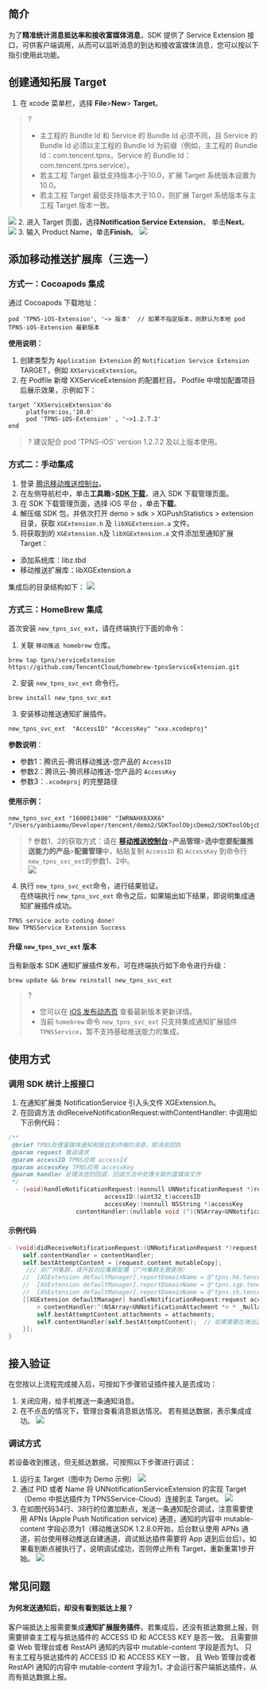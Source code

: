 ## 简介
为了**精准统计消息抵达率和接收富媒体消息**，SDK 提供了 Service Extension 接口，可供客户端调用，从而可以监听消息的到达和接收富媒体消息，您可以按以下指引使用此功能。

## 创建通知拓展 Target
1. 在 xcode 菜单栏，选择 **File**>**New**> **Target**。
>?
> - 主工程的 Bundle Id 和 Service 的 Bundle Id 必须不同，且 Service 的 Bundle Id 必须以主工程的 Bundle Id 为前缀（例如，主工程的 Bundle Id：com.tencent.tpns，Service 的 Bundle Id：com.tencent.tpns.service）。
> - 若主工程 Target 最低支持版本小于10.0，扩展 Target 系统版本设置为10.0。
> - 若主工程 Target 最低支持版本大于10.0，则扩展 Target 系统版本与主工程 Target 版本一致。
> 
![](https://main.qcloudimg.com/raw/d742074e3e3814cd449d2b0871a66b4c.png)
2. 进入 Target 页面，选择**Notification Service Extension**， 单击**Next**。  
![](https://main.qcloudimg.com/raw/329e2575a43a5bb168bb958df16b6110.jpg)
3. 输入 Product Name，单击**Finish**。
![](https://main.qcloudimg.com/raw/3cb4636238cf51b60afb9f5d05874077.png)

## 添加移动推送扩展库（三选一）
### 方式一：Cocoapods 集成
通过 Cocoapods 下载地址：
``` 
pod 'TPNS-iOS-Extension', '~> 版本'  // 如果不指定版本，则默认为本地 pod TPNS-iOS-Extension 最新版本
```
**使用说明：**
1. 创建类型为 `Application Extension` 的 `Notification Service Extension` TARGET，例如 `XXServiceExtension`。
2. 在 Podfile 新增 XXServiceExtension 的配置栏目。
Podfile 中增加配置项目后展示效果，示例如下：
```
target ‘XXServiceExtension'do
     platform:ios,'10.0'
     pod 'TPNS-iOS-Extension' , '~>1.2.7.2' 
end
```
>? 建议配合 pod 'TPNS-iOS' version 1.2.7.2 及以上版本使用。
>


### 方式二：手动集成

1. 登录 [腾讯移动推送控制台](https://console.cloud.tencent.com/tpns)。
2. 在左侧导航栏中，单击**工具箱**>**[SDK 下载](https://console.cloud.tencent.com/tpns/sdkdownload)**，进入 SDK 下载管理页面。
3. 在 SDK 下载管理页面，选择 iOS 平台 ，单击**下载**。
4. 解压缩 SDK 包，并依次打开 demo > sdk > XGPushStatistics > extension 目录，获取 `XGExtension.h` 及 `libXGExtension.a` 文件。
5. 将获取到的 `XGExtension.h`及 `libXGExtension.a` 文件添加至通知扩展 Target：
 - 添加系统库：libz.tbd
 - 移动推送扩展库：libXGExtension.a

集成后的目录结构如下：
![](https://main.qcloudimg.com/raw/d99cf618af6de1431a397fe6063b8bed.png)

### 方式三：HomeBrew 集成

首次安装 `new_tpns_svc_ext`，请在终端执行下面的命令：
1. 关联 `移动推送 homebrew` 仓库。  
```plaintext
brew tap tpns/serviceExtension https://github.com/TencentCloud/homebrew-tpnsServiceExtension.git
```
2. 安装 `new_tpns_svc_ext` 命令行。  
```plaintext
brew install new_tpns_svc_ext
```
3. 安装移动推送通知扩展插件。  
```plaintext
new_tpns_svc_ext  "AccessID" "AccessKey" "xxx.xcodeproj"
```

**参数说明**：  
- 参数1：腾讯云-腾讯移动推送-您产品的 `AccessID`  
- 参数2：腾讯云-腾讯移动推送-您产品的 `AccessKey`  
- 参数3：`.xcodeproj` 的完整路径  

#### 使用示例：
```
new_tpns_svc_ext "1600013400" "IWRNAHX6XXK6" "/Users/yanbiaomu/Developer/tencent/demo2/SDKToolObjcDemo2/SDKToolObjcDemo2.xcodeproj"
```
>? 参数1、2的获取方式：请在 **[移动推送控制台](https://console.cloud.tencent.com/tpns)**>**产品管理**>**选中您要配置推送能力的产品**>**配置管理**中，粘贴复制 `AccessID` 和 `AccessKey` 到命令行`new_tpns_svc_ext`的参数1、2中。  
>  ![](https://main.qcloudimg.com/raw/1402507768d60ac98f26ada741d4538e.png)
> 
4. 执行 `new_tpns_svc_ext`命令，进行结果验证。    
在终端执行 `new_tpns_svc_ext` 命令之后，如果输出如下结果，即说明集成通知扩展插件成功。  
```plaintext
TPNS service auto coding done!
New TPNSService Extension Success
```  

#### 升级 `new_tpns_svc_ext` 版本

当有新版本 SDK 通知扩展插件发布，可在终端执行如下命令进行升级：
``` plaintext
brew update && brew reinstall new_tpns_svc_ext
```
>?
> - 您可以在 [iOS 发布动态页](https://cloud.tencent.com/document/product/548/44521) 查看最新版本更新详情。
> - 当前 `homebrew` 命令 `new_tpns_svc_ext` 只支持集成通知扩展插件 `TPNSService`，暂不支持基础推送能力的集成。
>

## 使用方式
### 调用 SDK 统计上报接口

1. 在通知扩展类 NotificationService 引入头文件 XGExtension.h。
2. 在回调方法 didReceiveNotificationRequest:withContentHandler: 中调用如下示例代码：
```objective-c
/**
 @brief TPNS处理富媒体通知和抵达到终端的消息，即消息回执
 @param request 推送请求
 @param accessID TPNS应用 accessId
 @param accessKey TPNS应用 accessKey
 @param handler 处理消息的回调，回调方法中处理关联的富媒体文件
 */
  - (void)handleNotificationRequest:(nonnull UNNotificationRequest *)request
                           accessID:(uint32_t)accessID
                           accessKey:(nonnull NSString *)accessKey
                   contentHandler:(nullable void (^)(NSArray<UNNotificationAttachment *> *_Nullable attachments, NSError *_Nullable error))handler；
```

#### 示例代码

```Objective-C
- (void)didReceiveNotificationRequest:(UNNotificationRequest *)request withContentHandler:(void (^)(UNNotificationContent *_Nonnull))contentHandler {
    self.contentHandler = contentHandler;
    self.bestAttemptContent = [request.content mutableCopy];
	 /// 非广州集群，请开启对应集群配置（广州集群无需使用）
    //  [XGExtension defaultManager].reportDomainName = @"tpns.hk.tencent.com"; /// 中国香港集群
    //  [XGExtension defaultManager].reportDomainName = @"tpns.sgp.tencent.com";  /// 新加坡集群
    //  [XGExtension defaultManager].reportDomainName = @"tpns.sh.tencent.com";  /// 上海集群
    [[XGExtension defaultManager] handleNotificationRequest:request accessID:<your accessID> accessKey:<your accessKey
		> contentHandler:^(NSArray<UNNotificationAttachment *> * _Nullable attachments, NSError * _Nullable error) {
        self.bestAttemptContent.attachments = attachments;
        self.contentHandler(self.bestAttemptContent);  // 如果需要在弹出通知前增加业务逻辑，请在contentHandler调用之前处理。
    }];
}
```

## 接入验证

在您按以上流程完成接入后，可按如下步骤验证插件接入是否成功：
1. 关闭应用，给手机推送一条通知消息。
2. 在不点击的情况下，管理台查看消息抵达情况。
若有抵达数据，表示集成成功。
![](https://main.qcloudimg.com/raw/cd46e9a775297504ebdab7894edd478c.png)

### 调试方式
若设备收到推送，但无抵达数据，可按照以下步骤进行调试：
1. 运行主 Target（图中为 Demo 示例）
![](https://main.qcloudimg.com/raw/867bf5f26728d0e89bd2e0df40cc27f0.png)
2. 通过 PID 或者 Name 将 UNNotificationServiceExtension 的实现 Target（Demo 中抵达插件为 TPNSService-Cloud）连接到主 Target。
![](https://main.qcloudimg.com/raw/e5d7615ad9c6379be595299bc5a2b651.png)
3. 在如图代码34行、38行的位置加断点，发送一条通知配合调试，注意需要使用 APNs (Apple Push Notification service) 通道，通知的内容中 mutable-content 字段必须为1（移动推送SDK 1.2.8.0开始，后台默认使用 APNs 通道，前台使用移动推送自建通道，调试抵达插件需要将 App 退到后台后）。如果看到断点被执行了，说明调试成功，否则停止所有 Target，重新重第1步开始。
![](https://main.qcloudimg.com/raw/1667c3db7b2486ea45675cb2036da018.png)

## 常见问题

#### 为何发送通知后，却没有看到抵达上报？
客户端抵达上报需要集成**通知扩展服务插件**。若集成后，还没有抵达数据上报，则需要排查主工程与抵达插件的 ACCESS ID 和 ACCESS KEY 是否一致。 且需要排查 Web 管理台或者 RestAPI 通知的内容中 mutable-content 字段是否为1。
只有主工程与抵达插件的 ACCESS ID 和 ACCESS KEY 一致， 且 Web 管理台或者 RestAPI 通知的内容中 mutable-content 字段为1，才会运行客户端抵达插件，从而有抵达数据上报。
